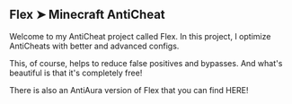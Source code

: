 ## Flex ➤ Minecraft AntiCheat

Welcome to my AntiCheat project called Flex. In this project, I optimize AntiCheats with better and advanced configs.

This, of course, helps to reduce false positives and bypasses. And what's beautiful is that it's completely free!

There is also an AntiAura version of Flex that you can find HERE!
